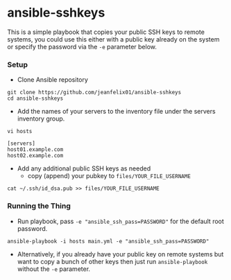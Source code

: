 # ansible-sshkeys
This is a simple playbook that copies your public SSH keys to remote systems, you could use this either with a public key already on the system or specify the password via the `-e` parameter below.

### Setup

* Clone Ansible repository
```
git clone https://github.com/jeanfelix01/ansible-sshkeys
cd ansible-sshkeys
```

* Add the names of your servers to the inventory file under the servers inventory group.

```
vi hosts
```

```
[servers]
host01.example.com
host02.example.com
```

* Add any additional public SSH keys as needed
  - copy (append) your pubkey to ```files/YOUR_FILE_USERNAME```
```
cat ~/.ssh/id_dsa.pub >> files/YOUR_FILE_USERNAME
```

### Running the Thing

  - Run playbook, pass `-e "ansible_ssh_pass=PASSWORD"` for the default root password.

```
ansible-playbook -i hosts main.yml -e "ansible_ssh_pass=PASSWORD"
```

  - Alternatively, if you already have your public key on remote systems but want to copy a bunch of other keys then just run `ansible-playbook` without the `-e` parameter.

